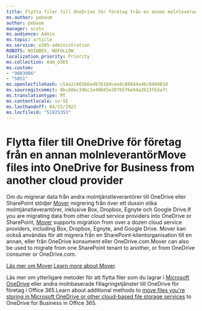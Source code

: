 ```yaml
---
title: Flytta filer till OneDrive för företag från en annan molnleverantör
ms.author: pebaum
author: pebaum
manager: scotv
ms.audience: Admin
ms.topic: article
ms.service: o365-administration
ROBOTS: NOINDEX, NOFOLLOW
localization_priority: Priority
ms.collection: Adm_O365
ms.custom:
- "9003086"
- "5851"
ms.openlocfilehash: c54a2c665b6ed8761bdcee8c88044a4bc840483d
ms.sourcegitcommit: 8bc60ec34bc1e40685e3976576e04a2623f63a7c
ms.translationtype: MT
ms.contentlocale: sv-SE
ms.lasthandoff: 04/15/2021
ms.locfileid: "51825353"
---
```

# <a name="move-files-into-onedrive-for-business-from-another-cloud-provider"></a><span data-ttu-id="92d31-102">Flytta filer till OneDrive för företag från en annan molnleverantör</span><span class="sxs-lookup"><span data-stu-id="92d31-102">Move files into OneDrive for Business from another cloud provider</span></span>

<span data-ttu-id="92d31-103">Om du migrerar data från andra molntjänstleverantörer till OneDrive eller SharePoint stödjer [Mover](https://go.microsoft.com/fwlink/?linkid=2132453) migrering från över ett dussin olika molntjänstleverantörer, inklusive Box, Dropbox, Egnyte och Google Drive.</span><span class="sxs-lookup"><span data-stu-id="92d31-103">If you are migrating data from other cloud service providers into OneDrive or SharePoint, [Mover](https://go.microsoft.com/fwlink/?linkid=2132453) supports migration from over a dozen cloud service providers, including Box, Dropbox, Egnyte, and Google Drive.</span></span> <span data-ttu-id="92d31-104">Mover kan också användas för att migrera från en SharePoint-klientorganisation till en annan, eller från OneDrive konsument eller OneDrive.com.</span><span class="sxs-lookup"><span data-stu-id="92d31-104">Mover can also be used to migrate from one SharePoint tenant to another, or from OneDrive consumer or OneDrive.com.</span></span>

<span data-ttu-id="92d31-105">[Läs mer om Mover](https://go.microsoft.com/fwlink/?linkid=2132453).</span><span class="sxs-lookup"><span data-stu-id="92d31-105">[Learn more about Mover](https://go.microsoft.com/fwlink/?linkid=2132453).</span></span>

<span data-ttu-id="92d31-106">Läs mer om ytterligare metoder för att flytta filer som du lagrar i [Microsoft OneDrive](https://support.microsoft.com/office/7fb28cad-7e25-451f-8b4b-2d1a71e5c0e9) eller andra molnbaserade fillagringstjänster till OneDrive för företag i Office 365.</span><span class="sxs-lookup"><span data-stu-id="92d31-106">Learn about additional methods to [move files you're storing in Microsoft OneDrive or other cloud-based file storage services](https://support.microsoft.com/office/7fb28cad-7e25-451f-8b4b-2d1a71e5c0e9) to OneDrive for Business in Office 365.</span></span>
